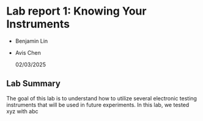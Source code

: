 # Lab report 1: Knowing Your Instruments

* Benjamin Lin
* Avis Chen

  02/03/2025

## Lab Summary
The goal of this lab is to understand how to utilize several electronic testing instruments that will be used in future experiments. In this lab, we tested xyz with abc
